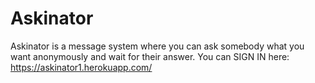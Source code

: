 # Askinator
Askinator is a message system where you can ask somebody what you want anonymously and wait for their answer.
You can SIGN IN here: https://askinator1.herokuapp.com/
